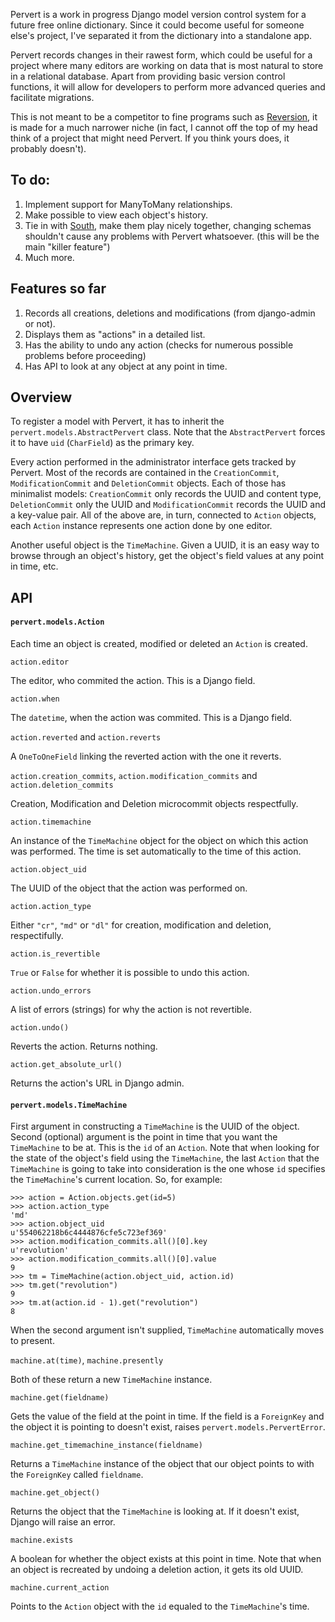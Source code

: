 Pervert is a work in progress Django model version control system for
a future free online dictionary. Since it could become useful for someone else's
project, I've separated it from the dictionary into a standalone app.

Pervert records changes in their rawest form, which could be useful for a project 
where many editors are working on data that is most natural to store in a 
relational database. Apart from providing basic version control functions, it will
allow for developers to perform more advanced queries and facilitate migrations.

This is not meant to be a competitor to fine programs such as [Reversion][1], it 
is made for a much narrower niche (in fact, I cannot off the top of my head 
think of a project that might need Pervert. If you think yours does, it probably
doesn't).

To do:
------
1. Implement support for ManyToMany relationships.
1. Make possible to view each object's history.
1. Tie in with [South][2], make them play nicely together, changing schemas shouldn't
cause any problems with Pervert whatsoever. (this will be the main "killer feature")
1. Much more.

Features so far
---------------

1. Records all creations, deletions and modifications (from django-admin or not).
1. Displays them as "actions" in a detailed list.
1. Has the ability to undo any action (checks for numerous possible problems before 
proceeding)
1. Has API to look at any object at any point in time.

Overview
--------

To register a model with Pervert, it has to inherit the `pervert.models.AbstractPervert`
class. Note that the `AbstractPervert` forces it to have `uid` (`CharField`) as the primary key.

Every action performed in the administrator interface gets tracked by Pervert. Most of
the records are contained in the `CreationCommit`, `ModificationCommit` and 
`DeletionCommit` objects. Each of those has minimalist models: `CreationCommit` only
records the UUID and content type, `DeletionCommit` only the UUID and `ModificationCommit`
records the UUID and a key-value pair. All of the above are, in turn, connected to 
`Action` objects, each `Action` instance represents one action done by one editor.

Another useful object is the `TimeMachine`. Given a UUID, it is an easy way to browse
through an object's history, get the object's field values at any point in time, etc.

API
---

#### `pervert.models.Action`

Each time an object is created, modified or deleted an `Action` is created.

`action.editor`

The editor, who commited the action. This is a Django field.

`action.when`

The `datetime`, when the action was commited. This is a Django field.

 `action.reverted` and `action.reverts`

A `OneToOneField` linking the reverted action with the one it reverts.

 `action.creation_commits`, `action.modification_commits` and `action.deletion_commits`

Creation, Modification and Deletion microcommit objects respectfully.

 `action.timemachine`

An instance of the `TimeMachine` object for the object on which this action was performed.
The time is set automatically to the time of this action.

 `action.object_uid`

The UUID of the object that the action was performed on.

 `action.action_type`

Either `"cr"`, `"md"` or `"dl"` for creation, modification and deletion, respectifully.

 `action.is_revertible`

`True` or `False` for whether it is possible to undo this action.

 `action.undo_errors`

A list of errors (strings) for why the action is not revertible.

 `action.undo()`

Reverts the action. Returns nothing.

 `action.get_absolute_url()`

Returns the action's URL in Django admin.

#### `pervert.models.TimeMachine`

First argument in constructing a `TimeMachine` is the UUID of the object. Second (optional)
argument is the point in time that you want the `TimeMachine` to be at. This is the `id` of
an `Action`. Note that when looking for the state of the object's field using the `TimeMachine`,
the last `Action` that the `TimeMachine` is going to take into consideration is the one
whose `id` specifies the `TimeMachine`'s current location. So, for example:

    >>> action = Action.objects.get(id=5)
    >>> action.action_type
    'md'
    >>> action.object_uid
    u'554062218b6c4444876cfe5c723ef369'
    >>> action.modification_commits.all()[0].key
    u'revolution'
    >>> action.modification_commits.all()[0].value
    9
    >>> tm = TimeMachine(action.object_uid, action.id)
    >>> tm.get("revolution")
    9
    >>> tm.at(action.id - 1).get("revolution")
    8

When the second argument isn't supplied, `TimeMachine` automatically moves to present.

`machine.at(time)`, `machine.presently`

Both of these return a new `TimeMachine` instance.

`machine.get(fieldname)`

Gets the value of the field at the point in time. If the field is a `ForeignKey` and the object
it is pointing to doesn't exist, raises `pervert.models.PervertError`.

`machine.get_timemachine_instance(fieldname)`

Returns a `TimeMachine` instance of the object that our object points to with the `ForeignKey`
called `fieldname`.

`machine.get_object()`

Returns the object that the `TimeMachine` is looking at. If it doesn't exist, Django will raise
an error.

`machine.exists`

A boolean for whether the object exists at this point in time. Note that when an object is recreated
by undoing a deletion action, it gets its old UUID.

`machine.current_action`

Points to the `Action` object with the `id` equaled to the `TimeMachine`'s time.

[1]: http://code.google.com/p/django-reversion/ 
[2]: http://south.aeracode.org/

